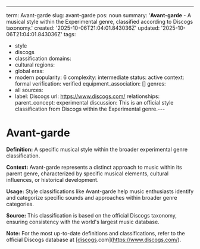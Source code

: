 ---
term: Avant-garde
slug: avant-garde
pos: noun
summary: '**Avant-garde** - A musical style within the Experimental genre, classified
  according to Discogs taxonomy.'
created: '2025-10-06T21:04:01.843036Z'
updated: '2025-10-06T21:04:01.843036Z'
tags:
- style
- discogs
- classification
domains:
- cultural
regions:
- global
eras:
- modern
popularity: 6
complexity: intermediate
status: active
context: formal
verification: verified
equipment_association: []
genres:
- all
sources:
- label: Discogs
  url: https://www.discogs.com/
relationships:
  parent_concept: experimental
discussion: This is an official style classification from Discogs within the Experimental
  genre.---

# Avant-garde

**Definition:** A specific musical style within the broader experimental genre classification.

**Context:** Avant-garde represents a distinct approach to music within its parent genre, characterized by specific musical elements, cultural influences, or historical development.

**Usage:** Style classifications like Avant-garde help music enthusiasts identify and categorize specific sounds and approaches within broader genre categories.

**Source:** This classification is based on the official Discogs taxonomy, ensuring consistency with the world's largest music database.

**Note:** For the most up-to-date definitions and classifications, refer to the official Discogs database at [[discogs](../d/discogs.md).com](https://www.discogs.com/).